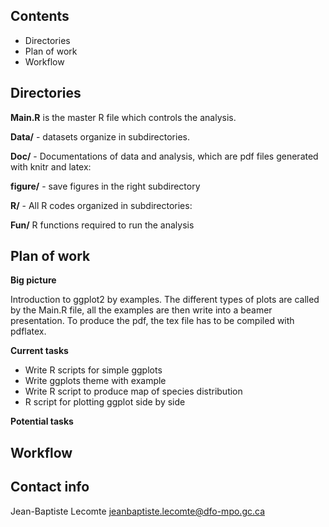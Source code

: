 Contents
--------

- Directories 
- Plan of work
- Workflow

Directories
--

**Main.R** is the master R file which controls the analysis.

**Data/**   - datasets organize in subdirectories.

**Doc/**  - Documentations of data and analysis, which are pdf files generated with knitr and latex:

**figure/** - save figures in the right subdirectory

**R/** - All R codes organized in subdirectories:

**Fun/** R functions required to run the analysis  


Plan of work
--

**Big picture**

Introduction to ggplot2 by examples. The different types of plots are called by the Main.R file, all the examples are then write into a beamer presentation. To produce the pdf, the tex file has to be compiled with pdflatex.

**Current tasks**


- Write R scripts for simple ggplots
- Write ggplots theme with example
- Write R script to produce map of species distribution
- R script for plotting ggplot side by side

**Potential tasks**


Workflow
----------------------------


Contact info
--
Jean-Baptiste Lecomte <jeanbaptiste.lecomte@dfo-mpo.gc.ca>




